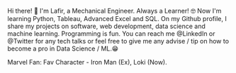 Hi there! 👋
I'm Lafir, a Mechanical Engineer. 
Always a Learner! 🤓
Now I'm learning Python, Tableau, Advanced Excel and SQL. 
On my Github profile, I share my projects on software,
web development, data science and machine learning. 
Programming is fun. 
You can reach me @LinkedIn or @Twitter 
for any tech talks or feel free to give 
me any advise / tip on how to become a pro in Data Science / ML.😁 

Marvel Fan:
Fav Character - Iron Man (Ex), Loki (Now). 
